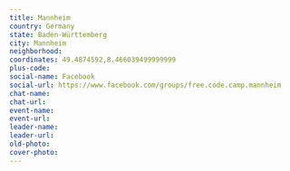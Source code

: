 ```yaml
---
title: Mannheim
country: Germany
state: Baden-Württemberg
city: Mannheim
neighborhood: 
coordinates: 49.4874592,8.466039499999999
plus-code:
social-name: Facebook
social-url: https://www.facebook.com/groups/free.code.camp.mannheim
chat-name:
chat-url:
event-name:
event-url:
leader-name:
leader-url:
old-photo: 
cover-photo:
---
```

